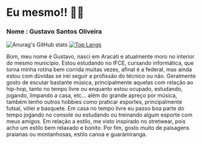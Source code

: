# Eu mesmo!! 😶‍🌫️
### Nome : Gustavo Santos Oliveira

![Anurag's GitHub stats](https://github-readme-stats.vercel.app/api?username=santozzx&show_icons=true&theme=radical)
[![Top Langs](https://github-readme-stats.vercel.app/api/top-langs/?username=santozzx&layout=compact&theme=radical)](https://github.com/anuraghazra/github-readme-stats)

  Bom, meu nome é Gustavo, nasci em Aracati e atualmente moro no interior do mesmo município. Estou estudando no IFCE, cursando informática, que torna minha rotina bem corrida muitas vezes, afinal é a federal, mas ainda estou com dúvidas se irei seguir a profissão do técnico ou não.
   Geralmente gosto de escutar bastante música, principalmente aquelas com relação ao hip-hop, tanto no tempo livre ou enquanto estou ocupado, estudando, jogando, limpando a casa, etc... além do grande apreço por música, também tenho outros hobbies como
   praticar esportes, principalmente futsal, vôlei e basquete. Em casa no tempo livre eu passo boa parte do tempo jogando no console ou estudando ou treinando algum esporte com meus amigos.
   Em relação a estilo, me visto inspirado no stretwear, pois acho um estilo bem relaxado e bonito.
   Por fim, gosto muito de paisagens praianas ou montanhosas, estilo canoa e guarámiranga.
   
